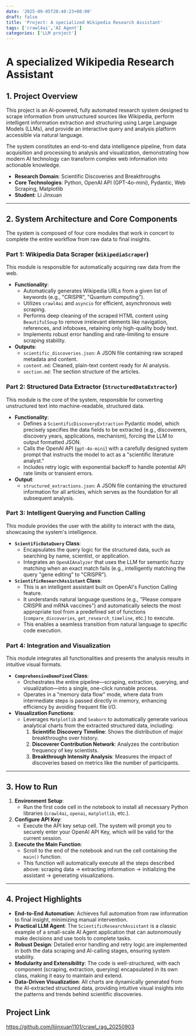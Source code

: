 ```yaml
---
date: '2025-09-05T20:40:23+08:00'
draft: false
title: 'Project: A specialized Wikipedia Research Assistant'
tags: ['crawl4ai','AI Agent']
categories: ['LLM project']
---
```


# A specialized Wikipedia Research Assistant

## 1. Project Overview

This project is an AI-powered, fully automated research system designed to scrape information from unstructured sources like Wikipedia, perform intelligent information extraction and structuring using Large Language Models (LLMs), and provide an interactive query and analysis platform accessible via natural language.

The system constitutes an end-to-end data intelligence pipeline, from data acquisition and processing to analysis and visualization, demonstrating how modern AI technology can transform complex web information into actionable knowledge.

*   **Research Domain**: Scientific Discoveries and Breakthroughs
*   **Core Technologies**: Python, OpenAI API (GPT-4o-mini), Pydantic, Web Scraping, Matplotlib
*   **Student**: Li Jinxuan

---

## 2. System Architecture and Core Components

The system is composed of four core modules that work in concert to complete the entire workflow from raw data to final insights.

### Part 1: Wikipedia Data Scraper (`WikipediaScraper`)

This module is responsible for automatically acquiring raw data from the web.

*   **Functionality**:
    *   Automatically generates Wikipedia URLs from a given list of keywords (e.g., "CRISPR", "Quantum computing").
    *   Utilizes `crawl4ai` and `asyncio` for efficient, asynchronous web scraping.
    *   Performs deep cleaning of the scraped HTML content using `BeautifulSoup` to remove irrelevant elements like navigation, references, and infoboxes, retaining only high-quality body text.
    *   Implements robust error handling and rate-limiting to ensure scraping stability.
*   **Outputs**:
    *   `scientific_discoveries.json`: A JSON file containing raw scraped metadata and content.
    *   `content.md`: Cleaned, plain-text content ready for AI analysis.
    *   `section.md`: The section structure of the articles.

### Part 2: Structured Data Extractor (`StructuredDataExtractor`)

This module is the core of the system, responsible for converting unstructured text into machine-readable, structured data.

*   **Functionality**:
    *   Defines a `ScientificDiscoveryExtraction` Pydantic model, which precisely specifies the data fields to be extracted (e.g., discoverers, discovery years, applications, mechanism), forcing the LLM to output formatted JSON.
    *   Calls the OpenAI API (`gpt-4o-mini`) with a carefully designed system prompt that instructs the model to act as a "scientific literature analyst."
    *   Includes retry logic with exponential backoff to handle potential API rate limits or transient errors.
*   **Output**:
    *   `structured_extractions.json`: A JSON file containing the structured information for all articles, which serves as the foundation for all subsequent analysis.

### Part 3: Intelligent Querying and Function Calling

This module provides the user with the ability to interact with the data, showcasing the system's intelligence.

*   **`ScientificDataQuery` Class**:
    *   Encapsulates the query logic for the structured data, such as searching by name, scientist, or application.
    *   Integrates an `OpenAIAnalyzer` that uses the LLM for semantic fuzzy matching when an exact match fails (e.g., intelligently matching the query "gene editing" to "CRISPR").
*   **`ScientificResearchAssistant` Class**:
    *   This is an intelligent assistant built on OpenAI's Function Calling feature.
    *   It understands natural language questions (e.g., "Please compare CRISPR and mRNA vaccines") and automatically selects the most appropriate tool from a predefined set of functions (`compare_discoveries`, `get_research_timeline`, etc.) to execute.
    *   This enables a seamless transition from natural language to specific code execution.

### Part 4: Integration and Visualization

This module integrates all functionalities and presents the analysis results in intuitive visual formats.

*   **`ComprehensiveDemoFixed` Class**:
    *   Orchestrates the entire pipeline—scraping, extraction, querying, and visualization—into a single, one-click runnable process.
    *   Operates in a "memory data flow" mode, where data from intermediate steps is passed directly in memory, enhancing efficiency by avoiding frequent file I/O.
*   **Visualization Functions**:
    *   Leverages `Matplotlib` and `Seaborn` to automatically generate various analytical charts from the extracted structured data, including:
        1.  **Scientific Discovery Timeline**: Shows the distribution of major breakthroughs over history.
        2.  **Discoverer Contribution Network**: Analyzes the contribution frequency of key scientists.
        3.  **Breakthrough Intensity Analysis**: Measures the impact of discoveries based on metrics like the number of participants.

---

## 3. How to Run

1.  **Environment Setup**:
    *   Run the first code cell in the notebook to install all necessary Python libraries (`crawl4ai`, `openai`, `matplotlib`, etc.).
2.  **Configure API Key**:
    *   Execute the API key setup cell. The system will prompt you to securely enter your OpenAI API Key, which will be valid for the current session.
3.  **Execute the Main Function**:
    *   Scroll to the end of the notebook and run the cell containing the `main()` function.
    *   This function will automatically execute all the steps described above: scraping data -> extracting information -> initializing the assistant -> generating visualizations.

---

## 4. Project Highlights

*   **End-to-End Automation**: Achieves full automation from raw information to final insight, minimizing manual intervention.
*   **Practical LLM Agent**: The `ScientificResearchAssistant` is a classic example of a small-scale AI Agent application that can autonomously make decisions and use tools to complete tasks.
*   **Robust Design**: Detailed error handling and retry logic are implemented in both the data scraping and AI-calling stages, ensuring system stability.
*   **Modularity and Extensibility**: The code is well-structured, with each component (scraping, extraction, querying) encapsulated in its own class, making it easy to maintain and extend.
*   **Data-Driven Visualization**: All charts are dynamically generated from the AI-extracted structured data, providing intuitive visual insights into the patterns and trends behind scientific discoveries.

## Project Link
https://github.com/lijinxuan1101/crawl_rag_20250903